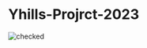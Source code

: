 # Yhills-Projrct-2023<br>
![checked](https://github.com/Santanu1908/Yhills-Projrct-2023/assets/134942903/b48e38b3-6624-45b4-aeca-f718b95b3d66)
